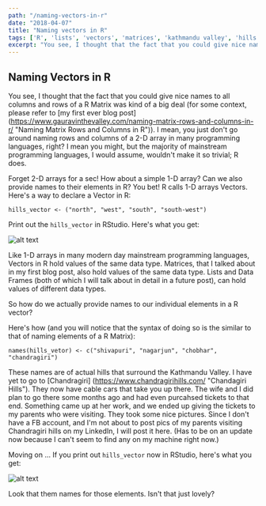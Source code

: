 ```yaml
---
path: "/naming-vectors-in-r"
date: "2018-04-07"
title: "Naming vectors in R"
tags: ['R', 'lists', 'vectors', 'matrices', 'kathmandu valley', 'hills']
excerpt: "You see, I thought that the fact that you could give nice names to all columns and rows of a R Matrix was kind of a big deal (for some context, please refer to my first ever blog post). I mean, you just don't go around naming rows and columns of a 2-D array in many programming languages, right? I mean you might, but the majority of mainstream programming languages, I would assume, wouldn't make it so trivial"
---
```


## Naming Vectors in R

You see, I thought that the fact that you could give nice names to all columns and rows of a R Matrix was kind of a big deal (for some context, please refer to [my first ever blog post] (https://www.gauravinthevalley.com/naming-matrix-rows-and-columns-in-r/ "Naming Matrix Rows and Columns in R")). I mean, you just don't go around naming rows and columns of a 2-D array in many programming languages, right? I mean you might, but the majority of mainstream programming languages, I would assume, wouldn't make it so trivial; R does.

Forget 2-D arrays for a sec! How about a simple 1-D array? Can we also provide names to their elements in R? You bet! R calls 1-D arrays Vectors. Here's a way to declare a Vector in R:

`hills_vector <- ("north", "west", "south", "south-west")`

Print out the `hills_vector` in RStudio. Here's what you get:

![alt text](http://res.cloudinary.com/dwstpvoqc/image/upload/v1523128228/vectors-elements-in-r.png "Vector (elements not named) in RStudio")

Like 1-D arrays in many modern day mainstream programming languages, Vectors in R hold values of the same data type. Matrices, that I talked about in my first blog post, also hold values of the same data type. Lists and Data Frames (both of which I will talk about in detail in a future post), can hold values of different data types. 

So how do we actually provide names to our individual elements in a R vector? 

Here's how (and you will notice that the syntax of doing so is the similar to that of naming elements of a R Matrix):

`names(hills_vetor) <- c("shivapuri", "nagarjun", "chobhar", "chandragiri")`

These names are of actual hills that surround the Kathmandu Valley. I have yet to go to [Chandragiri] (https://www.chandragirihills.com/ "Chandagiri Hills"). They now have cable cars that take you up there. The wife and I did plan to go there some months ago and had even purcahsed tickets to that end. Something came up at her work, and we ended up giving the tickets to my parents who were visiting. They took some nice pictures. Since I don't have a FB account, and I'm not about to post pics of my parents visiting Chandragiri hills on my LinkedIn, I will post it here. (Has to be on an update now because I can't seem to find any on my machine right now.)

Moving on ... If you print out `hills_vector` now in RStudio, here's what you get: 

![alt text](https://res.cloudinary.com/dwstpvoqc/image/upload/v1523127786/named-vectors-elements-in-r.png "Vector with named elements in RStudio")

Look that them names for those elements. Isn't that just lovely? 


 

